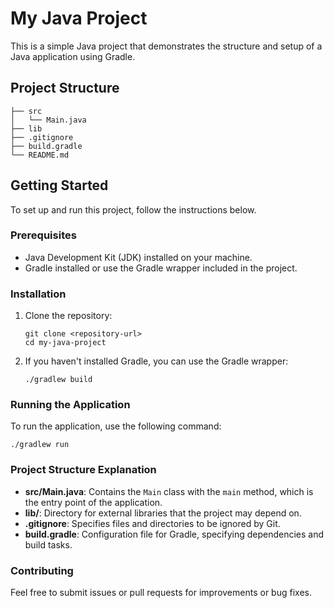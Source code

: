 # My Java Project

This is a simple Java project that demonstrates the structure and setup of a Java application using Gradle.

## Project Structure

```
├── src
│   └── Main.java
├── lib
├── .gitignore
├── build.gradle
└── README.md
```

## Getting Started

To set up and run this project, follow the instructions below.

### Prerequisites

- Java Development Kit (JDK) installed on your machine.
- Gradle installed or use the Gradle wrapper included in the project.

### Installation

1. Clone the repository:

   ```
   git clone <repository-url>
   cd my-java-project
   ```

2. If you haven't installed Gradle, you can use the Gradle wrapper:
   ```
   ./gradlew build
   ```

### Running the Application

To run the application, use the following command:

```
./gradlew run
```

### Project Structure Explanation

- **src/Main.java**: Contains the `Main` class with the `main` method, which is the entry point of the application.
- **lib/**: Directory for external libraries that the project may depend on.
- **.gitignore**: Specifies files and directories to be ignored by Git.
- **build.gradle**: Configuration file for Gradle, specifying dependencies and build tasks.

### Contributing

Feel free to submit issues or pull requests for improvements or bug fixes.
